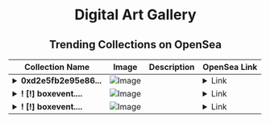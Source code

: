 <div align="center">

# Digital Art Gallery

## Trending Collections on OpenSea

| Collection Name                       | Image                                                                                     | Description                       | OpenSea Link                                                                                          |
|---------------------------------------|-------------------------------------------------------------------------------------------|-----------------------------------|--------------------------------------------------------------------------------------------------------|
| **<details><summary>0xd2e5fb2e95e86...</summary>0xd2e5fb2e95e8603dec057df1a8c4aa697ed3101a</details>** | ![Image](https://i.seadn.io/s/raw/files/662371d5e0a8665a35b37f8206b4c8fe.jpg?w=500&auto=format?w=200&auto=format) |  | <details><summary>Link</summary>[0xd2e5fb2e95e8603dec057df1a8c4aa697ed3101a](https://opensea.io/collection/0xd2e5fb2e95e8603dec057df1a8c4aa697ed3101a)</details> |
| **<details><summary>! [!] boxevent....</summary>! [!] boxevent.io #0041188</details>** | ![Image](https://i.seadn.io/s/raw/files/4d59d08aade531303e40358e8b0e9709.jpg?w=500&auto=format?w=200&auto=format) |  | <details><summary>Link</summary>[! [!] boxevent.io #0041188](https://opensea.io/collection/boxevent-io-0041188)</details> |
| **<details><summary>! [!] boxevent....</summary>! [!] boxevent.io #0041187</details>** | ![Image](https://i.seadn.io/s/raw/files/9f94a9bed41587b04bcf505fa5b53c9b.jpg?w=500&auto=format?w=200&auto=format) |  | <details><summary>Link</summary>[! [!] boxevent.io #0041187](https://opensea.io/collection/boxevent-io-0041187)</details> |

</div>